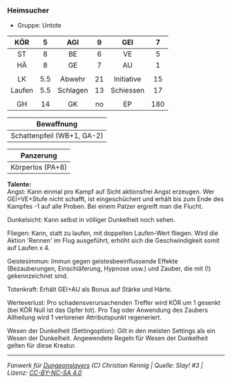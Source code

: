 ### Heimsucher

- Gruppe: Untote

|  KÖR   |  5  |   AGI    |  9  |    GEI     |  7  |
| :----: | :-: | :------: | :-: | :--------: | :-: |
|   ST   |  8  |    BE    |  6  |     VE     |  5  |
|   HÄ   |  8  |    GE    |  7  |     AU     |  1  |
|        |     |          |     |            |     |
|   LK   | 5.5 |  Abwehr  | 21  | Initiative | 15  |
| Laufen | 5.5 | Schlagen | 13  | Schiessen  | 17  |
|        |     |          |     |            |     |
|   GH   | 14  |    GK    | no  |     EP     | 180 |

|         Bewaffnung         |
| :------------------------: |
| Schattenpfeil (WB+1, GA-2) |

|    Panzerung     |
| :--------------: |
| Körperlos (PA+8) |

**Talente:**  
Angst: Kann einmal pro Kampf auf Sicht aktionsfrei Angst erzeugen. Wer GEI+VE+Stufe nicht schafft, ist eingeschüchert und erhält bis zum Ende des Kampfes -1 auf alle Proben. Bei einem Patzer ergreift man die Flucht.

Dunkelsicht: Kann selbst in völliger Dunkelheit noch sehen.

Fliegen: Kann, statt zu laufen, mit doppelten Laufen-Wert fliegen. Wird die Aktion 'Rennen' im Flug ausgeführt, erhöht sich die Geschwindigkeit somit auf Laufen x 4.

Geistesimmun: Immun gegen geistesbeeinflussende Effekte (Bezauberungen, Einschläferung, Hypnose usw.) und Zauber, die mit (!) gekennzeichnet sind.

Totenkraft: Erhält GEI+AU als Bonus auf Stärke und Härte.

Werteverlust: Pro schadensverursachenden Treffer wird KÖR um 1 gesenkt (bei KÖR Null ist das Opfer tot). Pro Tag oder Anwendung des Zaubers Allheilung wird 1 verlorener Attributspunkt regeneriert.

Wesen der Dunkelheit (Settingoption): Gilt in den meisten Settings als ein Wesen der Dunkelheit. Angewendete Regeln für Wesen der Dunkelheit gelten für diese Kreatur.

---

_Fanwerk für [Dungeonslayers](https://www.dungeonslayers.net/) (C) Christian Kennig | Quelle: Slay! #3 | Lizenz: [CC-BY-NC-SA 4.0](https://creativecommons.org/licenses/by-nc-sa/4.0/deed.de)_
